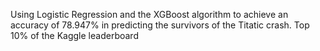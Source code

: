 Using Logistic Regression and the XGBoost algorithm to achieve an accuracy of 78.947% in predicting the survivors of the Titatic crash. Top 10% of the Kaggle leaderboard
 
